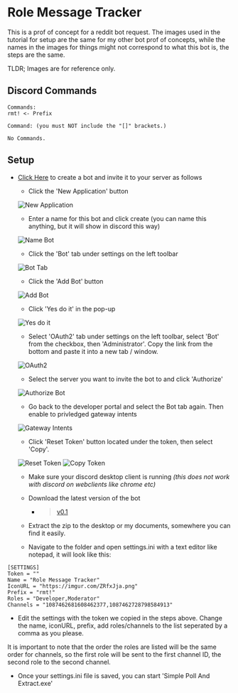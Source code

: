 # Role Message Tracker
This is a prof of concept for a reddit bot request. The images used in the tutorial for setup are the same for my other bot prof of concepts, while the names in the images for things might not correspond to what this bot is, the steps are the same.

TLDR; Images are for reference only.

## Discord Commands
```
Commands:
rmt! <- Prefix

Command: (you must NOT include the "[]" brackets.)

No Commands.
```

## Setup

- [Click Here](https://discordapp.com/developers/applications/) to create a bot and invite it to your server as follows
   - Click the 'New Application' button
         
   ![New Application](https://i.imgur.com/2OQwdyk.png)
         
   - Enter a name for this bot and click create (you can name this anything, but it will show in discord this way)
         
   ![Name Bot](https://imgur.com/2giEnTq.png)
         
   - Click the 'Bot' tab under settings on the left toolbar
         
   ![Bot Tab](https://imgur.com/vJNHZnm.png)
         
   - Click the 'Add Bot' button
         
   ![Add Bot](https://imgur.com/8AlIHjo.png)
         
   - Click 'Yes do it' in the pop-up
       
   ![Yes do it](https://imgur.com/HWg5AZ8.png)
     
   - Select 'OAuth2' tab under settings on the left toolbar, select 'Bot' from the checkbox, then 'Administrator'. Copy the link from the bottom and paste it into a new tab / window.
         
   ![OAuth2](https://imgur.com/tBLw2Vj.png)
                                
   - Select the server you want to invite the bot to and click 'Authorize'
     
   ![Authorize Bot](https://imgur.com/Bnr5vdP.png)
   
   - Go back to the developer portal and select the Bot tab again. Then enable to privledged gateway intents
   
   ![Gateway Intents](https://imgur.com/RNewfJB.png)
   
   - Click 'Reset Token' button located under the token, then select 'Copy'.
   
   ![Reset Token](https://imgur.com/ScjmbL9.png)
   ![Copy Token](https://imgur.com/ImHZxNG.png)
        
   - Make sure your discord desktop client is running *(this does not work with discord on webclients like chrome etc)*
   
   - Download the latest version of the bot
      - > [v0.1](https://github.com/OniSensei/Role-Message-Tracker/releases/download/v0.1/Role.Message.Tracker.rar)
    
   - Extract the zip to the desktop or my documents, somewhere you can find it easily.
   
   - Navigate to the folder and open settings.ini with a text editor like notepad, it will look like this:
```
[SETTINGS]
Token = ""
Name = "Role Message Tracker"
IconURL = "https://imgur.com/ZRfxJja.png"
Prefix = "rmt!"
Roles = "Developer,Moderator"
Channels = "1087462681608462377,1087462728798584913"
```
   - Edit the settings with the token we copied in the steps above. Change the name, iconURL, prefix, add roles/channels to the list seperated by a comma as you please. 
   
   It is important to note that the order the roles are listed will be the same order for channels, so the first role will be sent to the first channel ID, the second role to the second channel.


   - Once your settings.ini file is saved, you can start 'Simple Poll And Extract.exe'

